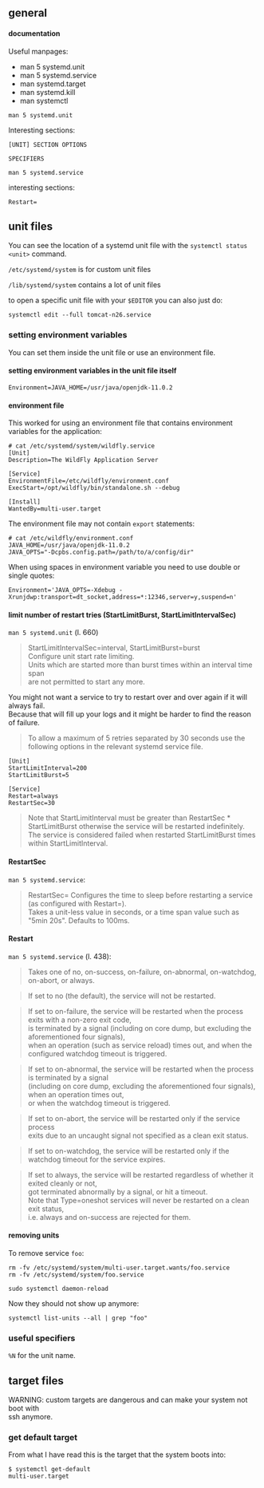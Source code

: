 ## general

#### documentation

Useful manpages:
- man 5 systemd.unit
- man 5 systemd.service
- man systemd.target
- man systemd.kill
- man systemctl

```
man 5 systemd.unit
```

Interesting sections:

```
[UNIT] SECTION OPTIONS
```

```
SPECIFIERS
```

```
man 5 systemd.service
```

interesting sections:
```
Restart=
```

## unit files

You can see the location of a systemd unit file with the `systemctl status <unit>` command.

`/etc/systemd/system` is for custom unit files

`/lib/systemd/system` contains a lot of unit files

to open a specific unit file with your `$EDITOR` you can also just do:
```
systemctl edit --full tomcat-n26.service
```

### setting environment variables

You can set them inside the unit file or use an environment file.

#### setting environment variables in the unit file itself
```
Environment=JAVA_HOME=/usr/java/openjdk-11.0.2
```

#### environment file

This worked for using an environment file that contains environment variables for the application:
```
# cat /etc/systemd/system/wildfly.service
[Unit]
Description=The WildFly Application Server

[Service]
EnvironmentFile=/etc/wildfly/environment.conf
ExecStart=/opt/wildfly/bin/standalone.sh --debug

[Install]
WantedBy=multi-user.target
```

The environment file may not contain `export` statements:
```
# cat /etc/wildfly/environment.conf
JAVA_HOME=/usr/java/openjdk-11.0.2
JAVA_OPTS="-Dcpbs.config.path=/path/to/a/config/dir"
```

When using spaces in environment variable you need to use double or single quotes:
```
Environment='JAVA_OPTS=-Xdebug -Xrunjdwp:transport=dt_socket,address=*:12346,server=y,suspend=n'
```

#### limit number of restart tries (StartLimitBurst, StartLimitIntervalSec)

`man 5 systemd.unit` (l. 660)

> StartLimitIntervalSec=interval, StartLimitBurst=burst \
Configure unit start rate limiting.\
Units which are started more than burst times within an interval time span \
are not permitted to start any more.

You might not want a service to try to restart over and over again if it will always fail.\
Because that will fill up your logs and it might be harder to find the reason of failure.

>To allow a maximum of 5 retries separated by 30 seconds use the following options in the relevant systemd service file.

```
[Unit]
StartLimitInterval=200
StartLimitBurst=5

[Service]
Restart=always
RestartSec=30
```

>Note that StartLimitInterval must be greater than RestartSec * StartLimitBurst otherwise the service will be restarted indefinitely.\
The service is considered failed when restarted StartLimitBurst times within StartLimitInterval.

#### RestartSec

`man 5 systemd.service`:

> RestartSec=
Configures the time to sleep before restarting a service (as configured with Restart=).\
Takes a unit-less value in seconds, or a time span value such as "5min 20s". Defaults to 100ms.

#### Restart

`man 5 systemd.service` (l. 438):

> Takes one of no, on-success, on-failure, on-abnormal, on-watchdog, on-abort, or always.

> If set to no (the default), the service will not be restarted.

> If set to on-failure, the service will be restarted when the process exits with a non-zero exit code,\
is terminated by a signal (including on core dump, but excluding the aforementioned four signals),\
when an operation (such as service reload) times out, and when the configured watchdog timeout is triggered.

> If set to on-abnormal, the service will be restarted when the process is terminated by a signal\
(including on core dump, excluding the aforementioned four signals), when an operation times out,\
or when the watchdog timeout is triggered.

> If set to on-abort, the service will be restarted only if the service process\
exits due to an uncaught signal not specified as a clean exit status.

> If set to on-watchdog, the service will be restarted only if the watchdog timeout for the service expires.

> If set to always, the service will be restarted regardless of whether it exited cleanly or not,\
got terminated abnormally by a signal, or hit a timeout.\
Note that Type=oneshot services will never be restarted on a clean exit status,\
i.e. always and on-success are rejected for them.

#### removing units

To remove service `foo`:

```
rm -fv /etc/systemd/system/multi-user.target.wants/foo.service
rm -fv /etc/systemd/system/foo.service
```

```
sudo systemctl daemon-reload
```

Now they should not show up anymore:
```
systemctl list-units --all | grep "foo"
```

### useful specifiers

`%N` for the unit name.

## target files

WARNING: custom targets are dangerous and can make your system not boot with \
ssh anymore.

### get default target

From what I have read this is the target that the system boots into:
```
$ systemctl get-default
multi-user.target
```
